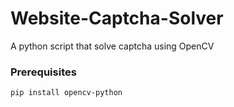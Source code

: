 # Website-Captcha-Solver
A python script that solve captcha using OpenCV

### Prerequisites

```
pip install opencv-python
```
